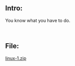 ## Intro:
You know what you have to do.

<br/>

## File:
[linux-1.zip](https://github.com/ChronosPK/Sibiu_Academic_CTF/files/10260509/linux-1.zip)
